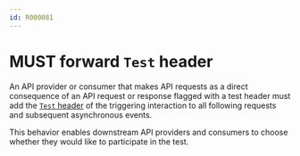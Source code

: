 ```yaml
---
id: R000081
---
```


# MUST forward `Test` header

An API provider or consumer that makes API requests as a direct consequence of an API request or response flagged with a test header must add the [`Test` header](./may-use-header.md) of the triggering interaction to all following requests and subsequent asynchronous events.

This behavior enables downstream API providers and consumers to choose whether they would like to participate in the test.
